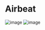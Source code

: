 # Airbeat
<img src={image3} alt="image" className='absolute w-[543px] h-[566px] bottom-[-532px] left-[20px] mt-3 rounded-lg'/>

<img src={image2} alt="image" className='absolute w-[543px] h-[566px] bottom-[-611px] left-[120px] rounded-lg'/>
